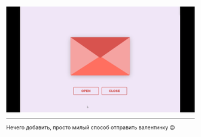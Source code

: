 <p align="center">
  <img alt="coding bird" src="https://github.com/N-E-O-N-I-X/Valentine/blob/main/valentine.gif">
</p>

___

Нечего добавить, просто милый способ отправить валентинку :wink:
